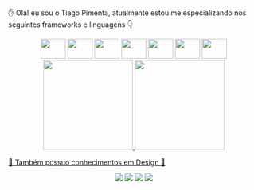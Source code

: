 ✋ Olá! eu sou o Tiago Pimenta, atualmente estou me especializando nos seguintes frameworks e linguagens 👇

<div align="center">  
  <img height="40" width="50" src="https://cdn.jsdelivr.net/gh/devicons/devicon/icons/html5/html5-original.svg" />
  <img height="40" width="50" src="https://cdn.jsdelivr.net/gh/devicons/devicon/icons/css3/css3-original.svg" />
  <img height="40" width="50" src="https://cdn.jsdelivr.net/gh/devicons/devicon/icons/javascript/javascript-original.svg" />
<img height="40" width="50" src="https://cdn.jsdelivr.net/gh/devicons/devicon/icons/react/react-original.svg" />
<img height="40" width="50"" src="https://cdn.jsdelivr.net/gh/devicons/devicon/icons/nodejs/nodejs-original.svg" />
  <img height="40" width="50" src="https://cdn.jsdelivr.net/gh/devicons/devicon/icons/vuejs/vuejs-original.svg" />
  <img height="40" width="50" src="https://cdn.jsdelivr.net/gh/devicons/devicon/icons/typescript/typescript-original.svg" />  
</div>


<div align="center">
  <a href="https://github.com/TiagoPimenta54">
  <img height="180em" src="https://github-readme-stats.vercel.app/api?username=TiagoPimenta54&show_icons=true&theme=dark&include_all_commits=true&count_private=true"/>
  <img height="180em" src="https://github-readme-stats.vercel.app/api/top-langs/?username=TiagoPimenta54&layout=compact&langs_count=7&theme=dark"/>
</div>
                                                                                                                                                 
🏅 Também possuo conhecimentos em Design 🏅

<div align="center" > 
  <a href="https://www.linkedin.com/in/tiagopimenta54/" target="_blank"><img src="https://aleen42.github.io/badges/src/behance.svg" target="_blank"></a>
  <a href="https://www.linkedin.com/in/tiagopimenta54/" target="_blank"><img src="https://aleen42.github.io/badges/src/illustrator.svg" target="_blank"></a>
  <a href="https://www.linkedin.com/in/tiagopimenta54/" target="_blank"><img src="https://aleen42.github.io/badges/src/after_effects.svg" target="_blank"></a>
  <a href="https://www.linkedin.com/in/tiagopimenta54/" target="_blank"><img src="https://aleen42.github.io/badges/src/premiere.svg" target="_blank"></a>
</div>
                                                                                                                                                    
<div align="center"                   
 <img height="40" width="50 src="https://c.tenor.com/udYl1CJgloUAAAAd/yoda-star-wars.gif">                                              
</div>
  
  
